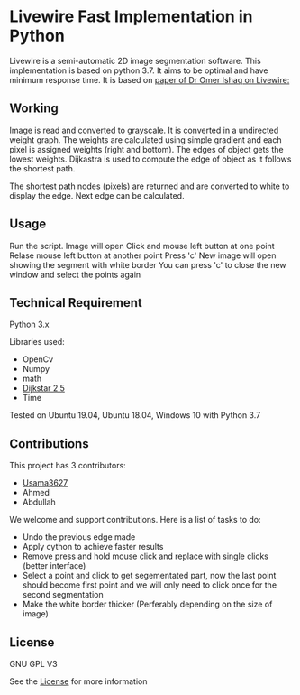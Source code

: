 # Livewire Fast Implementation in Python

Livewire is a semi-automatic 2D image segmentation software. This implementation is based on python 3.7. It aims to be optimal and have minimum response time. It is based on [paper of Dr Omer Ishaq on Livewire:](https://pdfs.semanticscholar.org/3788/6be0aad4767acd9e07da28d6b2d4c719655d.pdf)

## Working

Image is read and converted to grayscale. It is converted in a undirected weight graph. The weights are calculated using simple gradient and each pixel is assigned weights (right and bottom). The edges of object gets the lowest weights. Dijkastra is used to compute the edge of object as it follows the shortest path.

The shortest path nodes (pixels) are returned and are converted to white to display the edge. Next edge can be calculated.

## Usage

Run the script.
Image will open
Click and mouse left button at one point
Relase mouse left button at another point
Press 'c'
New image will open showing the segment with white border
You can press 'c' to close the new window and select the points again

## Technical Requirement

Python 3.x

Libraries used:
* OpenCv
* Numpy
* math
* [Dijkstar 2.5](https://pypi.org/project/Dijkstar/)
* Time

Tested on Ubuntu 19.04, Ubuntu 18.04, Windows 10 with Python 3.7

## Contributions

This project has 3 contributors:
* [Usama3627](https://github.com/Usama3627)
* Ahmed
* Abdullah

We welcome and support contributions. Here is a list of tasks to do:

* Undo the previous edge made
* Apply cython to achieve faster results
* Remove press and hold mouse click and replace with single clicks (better interface)
* Select a point and click to get segementated part, now the last point should become first point and we will only need to click once for the second segmentation
* Make the white border thicker (Perferably depending on the size of image)

## License
GNU GPL V3

See the [License](https://github.com/Usama3627/live-wire/blob/master/LICENSE) for more information
